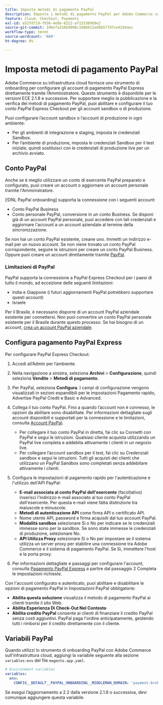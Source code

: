 ```yaml
---
title: Imposta metodi di pagamento PayPal
description: Imposta i metodi di pagamento PayPal per Adobe Commerce sull'infrastruttura cloud.
feature: Cloud, Checkout, Payments
exl-id: e52fd719-f936-4e8b-8222-af133389d9e2
source-git-commit: 196efa316b9998c1980412ad96577d7ce42d4aec
workflow-type: tm+mt
source-wordcount: '669'
ht-degree: 0%

---
```


# Imposta metodi di pagamento PayPal

Adobe Commerce su infrastruttura cloud fornisce uno strumento di onboarding per configurare gli account di pagamento PayPal Express direttamente tramite l’Amministratore. Questo strumento è disponibile per le versioni ECE 2.1.8 e successive. Per supportare meglio la pubblicazione e la verifica dei metodi di pagamento PayPal, puoi abilitare e configurare il tuo conto PayPal Express Checkout per gli account sandbox o di produzione.

Puoi configurare l’account sandbox o l’account di produzione in ogni ambiente:

* Per gli ambienti di integrazione e staging, imposta le credenziali Sandbox.
* Per l’ambiente di produzione, imposta le credenziali Sandbox per il test iniziale, quindi sostituisci con le credenziali di produzione live per un archivio avviato.

## Conto PayPal

Anche se è meglio utilizzare un conto di esercente PayPal preparato e configurato, puoi creare un account o aggiornare un account personale tramite l&#39;Amministratore.

[!DNL PayPal onboarding] supporta la connessione con i seguenti account:

* Conto PayPal Business
* Conto personale PayPal, conversione in un conto Business. Se disponi già di un account PayPal personale, puoi accedere con tali credenziali e aggiornare l&#39;account a un account aziendale al termine della sincronizzazione.

Se non hai un conto PayPal esistente, creane uno. Immetti un indirizzo e-mail per un nuovo account. Se non viene trovato un conto PayPal corrispondente, seguire le istruzioni per creare un conto PayPal Business. Oppure puoi creare un account direttamente tramite [PayPal](https://www.paypal.com/us/webapps/mpp/account-selection).

### Limitazioni di PayPal

PayPal supporta la connessione a PayPal Express Checkout per i paesi di tutto il mondo, ad eccezione delle seguenti limitazioni:

* India e Giappone (i futuri aggiornamenti PayPal potrebbero supportare questi account)
* Israele

Per il Brasile, è necessario disporre di un account PayPal aziendale esistente per connettersi. Non puoi convertire un conto PayPal personale esistente per il Brasile durante questo processo. Se hai bisogno di un account, [crea un account PayPal aziendale](https://www.paypal.com/us/webapps/mpp/account-selection).

## Configura pagamento PayPal Express

Per configurare PayPal Express Checkout:

1. Accedi all’Admin per l’ambiente.
1. Nella navigazione a sinistra, seleziona **Archivi** > **Configurazione**, quindi seleziona **Vendite** > **Metodi di pagamento**.
1. Per PayPal, seleziona **Configura**. I campi di configurazione vengono visualizzati in sezioni espandibili per le impostazioni Pagamento rapido, Advertise PayPal Credit e Basic e Advanced.
1. Collega il tuo conto PayPal. Fino a quando l’account non è connesso, le opzioni da abilitare sono disabilitate. Per informazioni dettagliate sugli account disponibili e supportati per la connessione e le limitazioni, consulta [Account PayPal](#paypal-account).

   * Per collegare il tuo conto PayPal in diretta, fai clic su Connetti con PayPal e segui le istruzioni. Qualsiasi cliente acquista utilizzando un PayPal live completa e addebita attivamente i clienti in un negozio live.
   * Per collegare l’account sandbox per il test, fai clic su Credenziali sandbox e segui le istruzioni. Tutti gli acquisti dei clienti che utilizzano un PayPal Sandbox sono completati senza addebitare attivamente i clienti.

1. Configura le impostazioni di pagamento rapido per l&#39;autenticazione e l&#39;utilizzo dell&#39;API PayPal:

   * **E-mail associata al conto PayPal dell&#39;esercente** (facoltativo) inserisci l&#39;indirizzo e-mail associato al tuo conto PayPal dell&#39;esercente. Per questa e-mail viene fatta distinzione tra maiuscole e minuscole.
   * **Metodi di autenticazione API** come firma API o certificato API.
   * Nome utente API, password e firma acquisiti dal tuo account PayPal.
   * **Modalità sandbox** selezionare Sì o No per indicare se le credenziali immesse sono per la sandbox. Se sono state immesse le credenziali di produzione, selezionare No.
   * **API Utilizza Proxy** selezionare Sì o No per impostare se il sistema utilizza un server proxy per stabilire una connessione tra Adobe Commerce e il sistema di pagamento PayPal. Se Sì, immettere l&#39;host e la porta proxy.

1. Per informazioni dettagliate e passaggi per configurare l&#39;account, consulta [Pagamento PayPal Express](https://experienceleague.adobe.com/en/docs/commerce-admin/stores-sales/payments/paypal/paypal-express-checkout) a partire dal passaggio 2 Completa le impostazioni richieste.

Con l&#39;account configurato e autenticato, puoi abilitare e disabilitare le opzioni di pagamento PayPal in Impostazioni PayPal obbligatorie:

* **Abilita questa soluzione** visualizza il metodo di pagamento PayPal ai clienti tramite il sito Web.
* **Abilita Esperienza Di Check-Out Nel Contesto**
* **Abilita credito PayPal** consente ai clienti di finanziare il credito PayPal senza costi aggiuntivi. PayPal paga l&#39;ordine anticipatamente, gestendo tutti i rimborsi per il credito direttamente con il cliente.

## Variabili PayPal

Quando utilizzi lo strumento di onboarding PayPal con Adobe Commerce sull&#39;infrastruttura cloud, aggiungi la variabile seguente alla sezione `variables:env` del file `magento.app.yaml`.

```yaml
# Environment variables
variables:
  env:
    CONFIG__DEFAULT__PAYPAL_ONBOARDING__MIDDLEMAN_DOMAIN: 'payment-broker.magento.com'
```

Se esegui l’aggiornamento a 2.2 dalla versione 2.1.8 o successiva, devi comunque aggiungere questa variabile.
